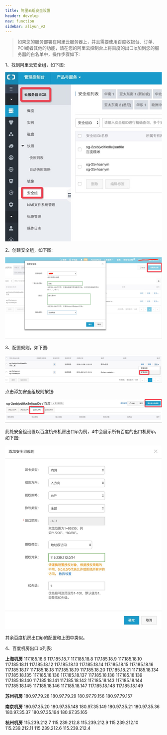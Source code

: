 ```yaml
---
title: 阿里云组安全设置
header: develop
nav: function
sidebar: aliyun_v2
---
```


>如果您的服务部署在阿里云服务器上，并且需要使用百度收银台、订单、POI或者其他的功能，请在您的阿里云控制台上将百度的出口ip加到您的服务器的白名单中，操作步骤如下:

1、找到阿里云安全组，如下图:


![图片](../../../img/function/aly1.jpg)


2、创建安全组，如下图:

![图片](../../../img/function/aly2.jpg)

3、配置规则，如下图:

![图片](../../../img/function/aly3.jpg)

点击添加安全组规则按钮:

![图片](../../../img/function/aly4.jpg)

此处安全组设置以百度杭州机房出口ip为例，4中会展示所有百度的出口机房ip，如下图:

![图片](../../../img/function/aly5.jpg)

其余百度机房出口ip的配置和上图中类似。



4、百度机房出口ip列表:



**上海机房**
117.185.18.6
117.185.18.7
117.185.18.8
117.185.18.9
117.185.18.10
117.185.18.11
117.185.18.12
117.185.18.13
117.185.18.14
117.185.18.15
117.185.18.16
117.185.18.17
117.185.18.18
117.185.18.19
117.185.18.20
117.185.18.21
117.185.18.134
117.185.18.135
117.185.18.136
117.185.18.137
117.185.18.138
117.185.18.139
117.185.18.140
117.185.18.141
117.185.18.142
117.185.18.143
117.185.18.144
117.185.18.145
117.185.18.146
117.185.18.147
117.185.18.148
117.185.18.149

**苏州机房**
180.97.79.28
180.97.79.29
180.97.79.156
180.97.79.157

**南京机房**
180.97.35.20
180.97.35.148
180.97.35.149
180.97.35.21
180.97.35.36
180.97.35.37
180.97.35.164
180.97.35.165

**杭州机房**
115.239.212.7
115.239.212.8
115.239.212.9
115.239.212.10
115.239.212.11
115.239.212.6
115.239.212.4

<br />


